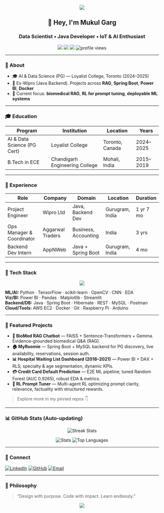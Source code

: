 <!-- Banner -->
<p align="center">
  <img src="https://capsule-render.vercel.app/api?type=waving&height=200&text=Mukul%20Garg&fontAlign=50&fontColor=ffffff&color=0:0ea5e9,100:22c55e" />
</p>

<h2 align="center">👋 Hey, I'm Mukul Garg</h2>
<h3 align="center">Data Scientist • Java Developer • IoT & AI Enthusiast</h3>

<p align="center">
  <a href="https://www.linkedin.com/in/mukulgarg0097/"><img src="https://img.shields.io/badge/LinkedIn-0A66C2?logo=linkedin&logoColor=white"></a>
  <a href="mailto:mukulgarg0097@gmail.com"><img src="https://img.shields.io/badge/Email-d14836?logo=gmail&logoColor=white"></a>
  <a href="https://github.com/MukulGarg0097?tab=followers"><img src="https://img.shields.io/github/followers/MukulGarg0097?label=Follow&style=social"></a>
  <img src="https://komarev.com/ghpvc/?username=MukulGarg0097&style=flat&color=blue" alt="profile views"/>
</p>

---

### 🧭 About
- 🎓 AI & Data Science (PG) — Loyalist College, Toronto (2024–2025)  
- 💼 Ex-Wipro (Java Backend). Projects across **RAG**, **Spring Boot**, **Power BI**, **Docker**  
- 🔭 Current focus: **biomedical RAG**, **RL for prompt tuning**, **deployable ML systems**

---

### 🎓 Education
| Program | Institution | Location | Years |
|--------|-------------|----------|-------|
| AI & Data Science (PG Cert) | Loyalist College | Toronto, Canada | 2024–2025 |
| B.Tech in ECE | Chandigarh Engineering College | Mohali, India | 2015–2019 |

---

### 💼 Experience
| Role | Company | Domain | Location | Duration |
|------|---------|--------|----------|----------|
| Project Engineer | Wipro Ltd | Java, Backend Dev | Gurugram, India | 1 yr 7 mo |
| Ops Manager & Coordinator | Aggarwal Traders | Business, Accounting | India | 3 yrs |
| Backend Dev Intern | AppNWeb | Java + Spring Boot | Gurugram, India | 4 mo |

---

### 🧰 Tech Stack
<p align="center">
  <img src="https://skillicons.dev/icons?i=python,java,spring,mysql,postgres,git,github,linux,docker,aws,tensorflow,sklearn,opencv,pyTorch,hibernate,postman,html,css,js&theme=dark" />
</p>

**ML/AI:** Python · TensorFlow · scikit-learn · OpenCV · CNN · EDA  
**Viz/BI:** Power BI · Pandas · Matplotlib · Streamlit  
**Backend/DB:** Java · Spring Boot · Hibernate · REST · MySQL · Postman  
**Cloud/Tools:** AWS EC2 · Docker · Git · Raspberry Pi · Arduino

---

### 🚀 Featured Projects
- **🧬 BioMed RAG Chatbot** — FAISS + Sentence-Transformers + Gemma. Evidence-grounded biomedical Q&A (RAG).  
- **🏠 MyRoomie** — Spring Boot + MySQL backend for PG discovery, live availability, reservations, session auth.  
- **📊 Hospital Waiting List Dashboard (2018–2021)** — Power BI + DAX + RLS; specialty & age segmentation, dynamic KPIs.  
- **💳 Credit Card Default Prediction** — E2E ML pipeline; tuned Random Forest (AUC 0.9265), robust EDA & metrics.  
- **🤖 RL Prompt Tuner** — Multi-agent RL optimizing prompt clarity, relevance, factuality with structured rewards.

> Explore more in my pinned repos 👇

---

### 📊 GitHub Stats (Auto-updating)
<p align="center">
  <img src="https://github-readme-streak-stats.herokuapp.com/?user=MukulGarg0097&theme=tokyonight" alt="Streak Stats"/>
</p>
<p align="center">
  <img src="https://github-readme-stats.vercel.app/api?username=MukulGarg0097&show_icons=true&theme=tokyonight" alt="Stats"/>
  <img src="https://github-readme-stats.vercel.app/api/top-langs/?username=MukulGarg0097&layout=compact&theme=tokyonight" alt="Top Languages"/>
</p>

---


### 🤝 Connect
[![LinkedIn](https://img.shields.io/badge/LinkedIn-0A66C2?style=flat&logo=linkedin&logoColor=white)](https://www.linkedin.com/in/mukulgarg0097/)
[![GitHub](https://img.shields.io/badge/GitHub-181717?style=flat&logo=github)](https://github.com/MukulGarg0097)
[![Email](https://img.shields.io/badge/Email-d14836?style=flat&logo=gmail&logoColor=white)](mailto:mukulgarg0097@gmail.com)

---

### 🧠 Philosophy
> “Design with purpose. Code with impact. Learn endlessly.”

<p align="center">
  <img src="https://capsule-render.vercel.app/api?type=waving&height=120&section=footer&color=0:0ea5e9,100:22c55e" />
</p>
